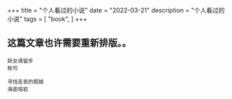 +++
title = "个人看过的小说"
date = "2022-03-21"
description = "个人看过的小说"
tags = [
    "book",
]
+++
## 这篇文章也许需要重新排版。。

```
妖女请留步
枚可
```
```
寻找走丢的舰娘
海底熔岩
```
 
